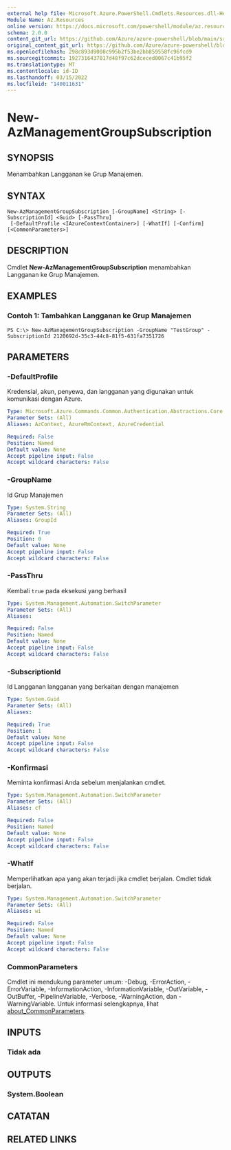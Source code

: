 ```yaml
---
external help file: Microsoft.Azure.PowerShell.Cmdlets.Resources.dll-Help.xml
Module Name: Az.Resources
online version: https://docs.microsoft.com/powershell/module/az.resources/new-azmanagementgroupsubscription/
schema: 2.0.0
content_git_url: https://github.com/Azure/azure-powershell/blob/main/src/Resources/Resources/help/New-AzManagementGroupSubscription.md
original_content_git_url: https://github.com/Azure/azure-powershell/blob/main/src/Resources/Resources/help/New-AzManagementGroupSubscription.md
ms.openlocfilehash: 298c893d9008c995b2f53be2bb859558fc96fcd9
ms.sourcegitcommit: 1927316437817d48f97c62dceced0067c41b95f2
ms.translationtype: MT
ms.contentlocale: id-ID
ms.lasthandoff: 03/15/2022
ms.locfileid: "140011631"
---
```

# New-AzManagementGroupSubscription

## SYNOPSIS
Menambahkan Langganan ke Grup Manajemen.

## SYNTAX

```
New-AzManagementGroupSubscription [-GroupName] <String> [-SubscriptionId] <Guid> [-PassThru]
 [-DefaultProfile <IAzureContextContainer>] [-WhatIf] [-Confirm] [<CommonParameters>]
```

## DESCRIPTION
Cmdlet **New-AzManagementGroupSubscription** menambahkan Langganan ke Grup Manajemen.

## EXAMPLES

### Contoh 1: Tambahkan Langganan ke Grup Manajemen
```
PS C:\> New-AzManagementGroupSubscription -GroupName "TestGroup" -SubscriptionId 2120692d-35c3-44c8-81f5-631fa7351726
```

## PARAMETERS

### -DefaultProfile
Kredensial, akun, penyewa, dan langganan yang digunakan untuk komunikasi dengan Azure.

```yaml
Type: Microsoft.Azure.Commands.Common.Authentication.Abstractions.Core.IAzureContextContainer
Parameter Sets: (All)
Aliases: AzContext, AzureRmContext, AzureCredential

Required: False
Position: Named
Default value: None
Accept pipeline input: False
Accept wildcard characters: False
```

### -GroupName
Id Grup Manajemen

```yaml
Type: System.String
Parameter Sets: (All)
Aliases: GroupId

Required: True
Position: 0
Default value: None
Accept pipeline input: False
Accept wildcard characters: False
```

### -PassThru
Kembali `true` pada eksekusi yang berhasil

```yaml
Type: System.Management.Automation.SwitchParameter
Parameter Sets: (All)
Aliases:

Required: False
Position: Named
Default value: None
Accept pipeline input: False
Accept wildcard characters: False
```

### -SubscriptionId
Id Langganan langganan yang berkaitan dengan manajemen

```yaml
Type: System.Guid
Parameter Sets: (All)
Aliases:

Required: True
Position: 1
Default value: None
Accept pipeline input: False
Accept wildcard characters: False
```

### -Konfirmasi
Meminta konfirmasi Anda sebelum menjalankan cmdlet.

```yaml
Type: System.Management.Automation.SwitchParameter
Parameter Sets: (All)
Aliases: cf

Required: False
Position: Named
Default value: None
Accept pipeline input: False
Accept wildcard characters: False
```

### -WhatIf
Memperlihatkan apa yang akan terjadi jika cmdlet berjalan.
Cmdlet tidak berjalan.

```yaml
Type: System.Management.Automation.SwitchParameter
Parameter Sets: (All)
Aliases: wi

Required: False
Position: Named
Default value: None
Accept pipeline input: False
Accept wildcard characters: False
```

### CommonParameters
Cmdlet ini mendukung parameter umum: -Debug, -ErrorAction, -ErrorVariable, -InformationAction, -InformationVariable, -OutVariable, -OutBuffer, -PipelineVariable, -Verbose, -WarningAction, dan -WarningVariable. Untuk informasi selengkapnya, lihat [about_CommonParameters](http://go.microsoft.com/fwlink/?LinkID=113216).

## INPUTS

### Tidak ada

## OUTPUTS

### System.Boolean

## CATATAN

## RELATED LINKS
